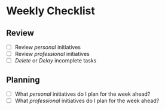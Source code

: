 # Weekly Checklist

## Review

- [ ] Review _personal_ initiatives
- [ ] Review _professional_ initiatives
- [ ] _Delete_ or _Delay_ incomplete tasks

## Planning

- [ ] What _personal_ initiatives do I plan for the week ahead?
- [ ] What _professional_ initiatives do I plan for the week ahead?
